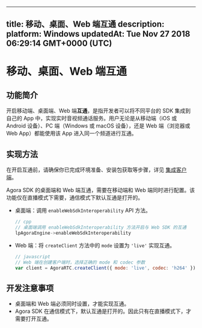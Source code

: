 
---
title: 移动、桌面、Web 端互通
description: 
platform: Windows
updatedAt: Tue Nov 27 2018 06:29:14 GMT+0000 (UTC)
---
# 移动、桌面、Web 端互通
## 功能简介

开启移动端、桌面端、Web 端**互通**，是指开发者可以将不同平台的 SDK 集成到自己的 App 中，实现实时音视频通话服务。用户无论是从移动端（iOS 或  Android 设备）、PC 端（Windows 或 macOS 设备），还是 Web 端（浏览器或 Web App）都能使用该 App 进入同一个频道进行互通。

## 实现方法

在开启互通前，请确保你已完成环境准备、安装包获取等步骤，详见 [集成客户端](../../cn/Audio%20Broadcast/windows_video.md)。

Agora SDK 的桌面端和 Web 端互通，需要在移动端和 Web 端同时进行配置。该功能仅在直播模式下需要，通信模式下默认互通是打开的。

* 桌面端：调用 `enableWebSdkInteroperability` API 方法。

	```cpp
	// cpp
	// 桌面端调用 enableWebSdkInteroperability 方法开启与 Web SDK 的互通
	lpAgoraEngine->enableWebSdkInteroperability
	```

* Web 端：将 `createClient` 方法中的 `mode` 设置为 `'live'` 实现互通。

	```javascript
	// javascript
	// Web 端在创建客户端时，选择正确的 mode 和 codec 参数
	var client = AgoraRTC.createClient({ mode: 'live', codec: 'h264' });
	```

## 开发注意事项

* 桌面端和 Web 端必须同时设置，才能实现互通。
*  Agora SDK 在通信模式下，默认互通是打开的。因此只有在直播模式下，才需要打开互通。
